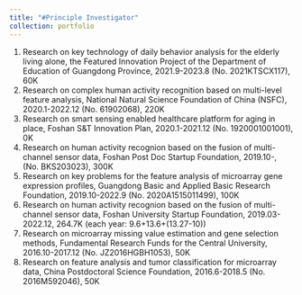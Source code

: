 ```yaml
---
title: "#Principle Investigator"
collection: portfolio
---
```


1. Research on key technology of daily behavior analysis for the elderly living alone, the Featured Innovation Project of the Department of Education of Guangdong Province, 2021.9-2023.8 (No. 2021KTSCX117), 60K
2. Research on complex human activity recognition based on multi-level feature analysis, National Natural Science Foundation of China (NSFC), 2020.1-2022.12 (No. 61902068), 220K
4. Research on smart sensing enabled healthcare platform for aging in place, Foshan S&T Innovation Plan, 2020.1-2021.12 (No. 1920001001001), 0K
5. Research on human activity recognion based on the fusion of multi-channel sensor data, Foshan Post Doc Startup Foundation, 2019.10-, (No. BKS203023), 300K
6. Research on key problems for the feature analysis of microarray gene expression profiles, Guangdong Basic and Applied Basic Research Foundation, 2019.10-2022.9 (No. 2020A1515011499), 100K
7. Research on human activity recognion based on the fusion of multi-channel sensor data, Foshan University Startup Foundation, 2019.03-2022.12, 264.7K (each year: 9.6+13.6+(13.27-10))
8. Research on microarray missing value estimation and gene selection methods, Fundamental Research Funds for the Central University, 2016.10-2017.12 (No. JZ2016HGBH1053), 50K
9. Research on feature analysis and tumor classification for microarray data, China Postdoctoral Science Foundation, 2016.6-2018.5 (No. 2016M592046), 50K
